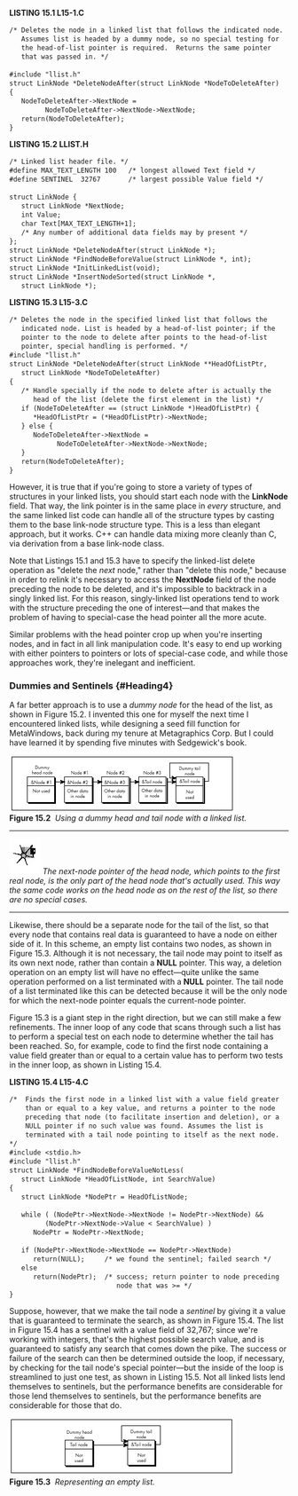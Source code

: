 **LISTING 15.1 L15-1.C**

    /* Deletes the node in a linked list that follows the indicated node.
       Assumes list is headed by a dummy node, so no special testing for
       the head-of-list pointer is required.  Returns the same pointer
       that was passed in. */

    #include "llist.h"
    struct LinkNode *DeleteNodeAfter(struct LinkNode *NodeToDeleteAfter)
    {
       NodeToDeleteAfter->NextNode =
             NodeToDeleteAfter->NextNode->NextNode;
       return(NodeToDeleteAfter);
    }

**LISTING 15.2 LLIST.H**

    /* Linked list header file. */
    #define MAX_TEXT_LENGTH 100   /* longest allowed Text field */
    #define SENTINEL  32767       /* largest possible Value field */

    struct LinkNode {
       struct LinkNode *NextNode;
       int Value;
       char Text[MAX_TEXT_LENGTH+1];
       /* Any number of additional data fields may by present */
    };
    struct LinkNode *DeleteNodeAfter(struct LinkNode *);
    struct LinkNode *FindNodeBeforeValue(struct LinkNode *, int);
    struct LinkNode *InitLinkedList(void);
    struct LinkNode *InsertNodeSorted(struct LinkNode *,
       struct LinkNode *);

**LISTING 15.3 L15-3.C**

    /* Deletes the node in the specified linked list that follows the
       indicated node. List is headed by a head-of-list pointer; if the
       pointer to the node to delete after points to the head-of-list
       pointer, special handling is performed. */
    #include "llist.h"
    struct LinkNode *DeleteNodeAfter(struct LinkNode **HeadOfListPtr,
       struct LinkNode *NodeToDeleteAfter)
    {
       /* Handle specially if the node to delete after is actually the
          head of the list (delete the first element in the list) */
       if (NodeToDeleteAfter == (struct LinkNode *)HeadOfListPtr) {
          *HeadOfListPtr = (*HeadOfListPtr)->NextNode;
       } else {
          NodeToDeleteAfter->NextNode =
                NodeToDeleteAfter->NextNode->NextNode;
       }
       return(NodeToDeleteAfter);
    }

However, it is true that if you're going to store a variety of types of
structures in your linked lists, you should start each node with the
**LinkNode** field. That way, the link pointer is in the same place in
*every* structure, and the same linked list code can handle all of the
structure types by casting them to the base link-node structure type.
This is a less than elegant approach, but it works. C++ can handle data
mixing more cleanly than C, via derivation from a base link-node class.

Note that Listings 15.1 and 15.3 have to specify the linked-list delete
operation as "delete the *next* node," rather than "delete this node,"
because in order to relink it's necessary to access the **NextNode**
field of the node preceding the node to be deleted, and it's impossible
to backtrack in a singly linked list. For this reason, singly-linked
list operations tend to work with the structure preceding the one of
interest—and that makes the problem of having to special-case the head
pointer all the more acute.

Similar problems with the head pointer crop up when you're inserting
nodes, and in fact in all link manipulation code. It's easy to end up
working with either pointers to pointers or lots of special-case code,
and while those approaches work, they're inelegant and inefficient.

### Dummies and Sentinels {#Heading4}

A far better approach is to use a *dummy node* for the head of the list,
as shown in Figure 15.2. I invented this one for myself the next time I
encountered linked lists, while designing a seed fill function for
MetaWindows, back during my tenure at Metagraphics Corp. But I could
have learned it by spending five minutes with Sedgewick's book.

![](images/15-02.jpg)\
 **Figure 15.2**  *Using a dummy head and tail node with a linked list.*

  ------------------- -------------------------------------------------------------------------------------------------------------------------------------------------------------------------------------------------------------------------------------------------
  ![](images/i.jpg)   *The next-node pointer of the head node, which points to the first real node, is the only part of the head node that's actually used. This way the same code works on the head node as on the rest of the list, so there are no special cases.*
  ------------------- -------------------------------------------------------------------------------------------------------------------------------------------------------------------------------------------------------------------------------------------------

Likewise, there should be a separate node for the tail of the list, so
that every node that contains real data is guaranteed to have a node on
either side of it. In this scheme, an empty list contains two nodes, as
shown in Figure 15.3. Although it is not necessary, the tail node may
point to itself as its own next node, rather than contain a **NULL**
pointer. This way, a deletion operation on an empty list will have no
effect—quite unlike the same operation performed on a list terminated
with a **NULL** pointer. The tail node of a list terminated like this
can be detected because it will be the only node for which the next-node
pointer equals the current-node pointer.

Figure 15.3 is a giant step in the right direction, but we can still
make a few refinements. The inner loop of any code that scans through
such a list has to perform a special test on each node to determine
whether the tail has been reached. So, for example, code to find the
first node containing a value field greater than or equal to a certain
value has to perform two tests in the inner loop, as shown in Listing
15.4.

**LISTING 15.4 L15-4.C**

    /*  Finds the first node in a linked list with a value field greater
        than or equal to a key value, and returns a pointer to the node
        preceding that node (to facilitate insertion and deletion), or a
        NULL pointer if no such value was found. Assumes the list is
        terminated with a tail node pointing to itself as the next node. */
    #include <stdio.h>
    #include "llist.h"
    struct LinkNode *FindNodeBeforeValueNotLess(
       struct LinkNode *HeadOfListNode, int SearchValue)
    {
       struct LinkNode *NodePtr = HeadOfListNode;

       while ( (NodePtr->NextNode->NextNode != NodePtr->NextNode) &&
             (NodePtr->NextNode->Value < SearchValue) )
          NodePtr = NodePtr->NextNode;

       if (NodePtr->NextNode->NextNode == NodePtr->NextNode)
          return(NULL);     /* we found the sentinel; failed search */
       else
          return(NodePtr);  /* success; return pointer to node preceding
                               node that was >= */
    }

Suppose, however, that we make the tail node a *sentinel* by giving it a
value that is guaranteed to terminate the search, as shown in Figure
15.4. The list in Figure 15.4 has a sentinel with a value field of
32,767; since we're working with integers, that's the highest possible
search value, and is guaranteed to satisfy any search that comes down
the pike. The success or failure of the search can then be determined
outside the loop, if necessary, by checking for the tail node's special
pointer—but the inside of the loop is streamlined to just one test, as
shown in Listing 15.5. Not all linked lists lend themselves to
sentinels, but the performance benefits are considerable for those lend
themselves to sentinels, but the performance benefits are considerable
for those that do.

![](images/15-03.jpg)\
 **Figure 15.3**  *Representing an empty list.*